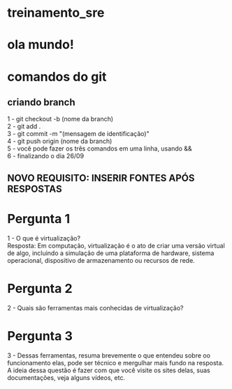 # treinamento_sre
# ola mundo!
# comandos do git

## criando branch

1 - git checkout -b (nome da branch)  
2 - git add .  
3 - git commit -m "(mensagem de identificação)"  
4 - git push origin (nome da branch)  
5 - você pode fazer os três comandos em uma linha, usando &&  
6 - finalizando o dia 26/09  

## NOVO REQUISITO: INSERIR FONTES APÓS RESPOSTAS  
# Pergunta 1  
1 - O que é virtualização?  
Resposta: Em computação, virtualização é o ato de criar uma versão virtual de algo, incluindo a simulação de uma plataforma de hardware, sistema operacional, dispositivo de armazenamento ou recursos de rede.  
# Pergunta 2  
2 - Quais são ferramentas mais conhecidas de virtualização?  
# Pergunta 3  
3 - Dessas ferramentas, resuma brevemente o que entendeu sobre oo funcionamento elas, pode ser técnico e mergulhar mais fundo na resposta. A ideia dessa questão é fazer com que você visite os sites delas, suas documentações, veja alguns vídeos, etc. 
